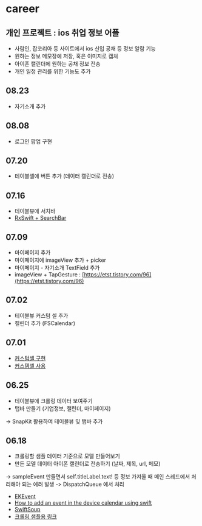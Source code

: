 # career

## 개인 프로젝트 : ios 취업 정보 어플
- 사람인, 잡코리아 등 사이트에서 ios 신입 공채 등 정보 알람 기능
- 원하는 정보 메모장에 저장, 혹은 이미지로 캡처
- 아이폰 캘린더에 원하는 공채 정보 전송
- 개인 일정 관리를 위한 기능도 추가

## 08.23
- 자기소개 추가

## 08.08
- 로그인 팝업 구현

## 07.20
- 테이블셀에 버튼 추가 (데이터 캘린더로 전송)

## 07.16
- 테이블뷰에 서치바 
- [RxSwift + SearchBar](https://pilgwon.github.io/blog/2017/09/26/RxSwift-By-Examples-1-The-Basics.html)

## 07.09
- 마이페이지 추가
- 마이페이지에 imageView 추가 + picker
- 마이페이지 - 자기소개 TextField 추가
- imageView + TapGesture : [https://etst.tistory.com/96](https://etst.tistory.com/96)

## 07.02
- 테이블뷰 커스텀 셀 추가
- 캘린더 추가 (FSCalendar)


## 07.01
- [커스텀셀 구현](https://shark-sea.kr/entry/iOS-TableView-Code%EB%A1%9C-%EA%B5%AC%ED%98%84%ED%95%98%EA%B8%B0)
- [커스템셀 사용](https://g-y-e-o-m.tistory.com/134)


## 06.25
- 테이블뷰에 크롤링 데이터 보여주기
- 탭바 만들기 (기업정보, 캘린더, 마이페이지)

-> SnapKit 활용하여 테이블뷰 및 탭바 추가


## 06.18
- 크롤링할 샘플 데이터 기준으로 모델 만들어보기
- 만든 모델 데이터 아이폰 캘린더로 전송하기 (날짜, 제목, url, 메모)

-> sampleEvent 만들면서 self.titleLabel.text! 등 정보 가져올 때 메인 스레드에서 처리해야 되는 에러 발생 -> DispatchQueue 에서 처리

- [EKEvent](https://developer.apple.com/documentation/eventkit/ekevent)
- [How to add an event in the device calendar using swift](https://stackoverflow.com/questions/28379603/how-to-add-an-event-in-the-device-calendar-using-swift/36723472)
- [SwiftSoup](https://github.com/scinfu/SwiftSoup)
- [크롤링 샘플용 링크](http://www.saramin.co.kr/zf_user/search?searchword=IOS&go=&flag=n&searchMode=1&searchType=&search_done=y&search_optional_item=n)
